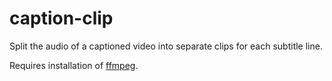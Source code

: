 # caption-clip
Split the audio of a captioned video into separate clips for each subtitle line.

Requires installation of <a href="https://ffmpeg.org/download.html">ffmpeg</a>.
